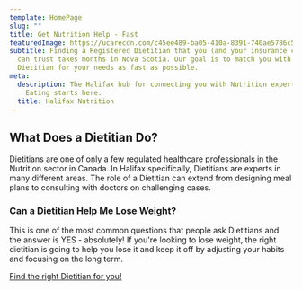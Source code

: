 ```yaml
---
template: HomePage
slug: ""
title: Get Nutrition Help - Fast
featuredImage: https://ucarecdn.com/c45ee489-ba05-410a-8391-740ae5786c51/
subtitle: Finding a Registered Dietitian that you (and your insurance company)
  can trust takes months in Nova Scotia. Our goal is to match you with the right
  Dietitian for your needs as fast as possible.
meta:
  description: The Halifax hub for connecting you with Nutrition experts. Healthy
    Eating starts here.
  title: Halifax Nutrition
---
```

## What Does a Dietitian Do?

Dietitians are one of only a few regulated healthcare professionals in the Nutrition sector in Canada. In Halifax specifically, Dietitians are experts in many different areas. The role of a Dietitian can extend from designing meal plans to consulting with doctors on challenging cases.

### Can a Dietitian Help Me Lose Weight?

This is one of the most common questions that people ask Dietitians and the answer is YES - absolutely! If you're looking to lose weight, the right dietitian is going to help you lose it and keep it off by adjusting your habits and focusing on the long term.

[Find the right Dietitian for you!](#contact)